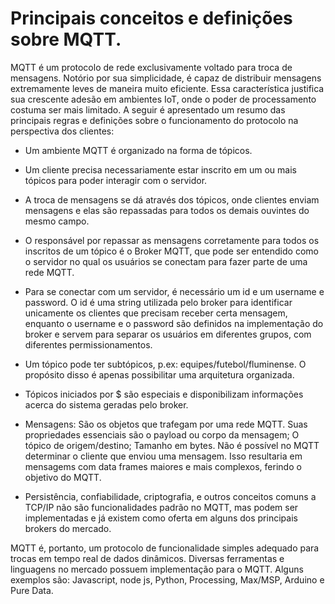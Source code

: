 # Principais conceitos e definições sobre MQTT.

MQTT é um protocolo de rede exclusivamente voltado para troca de mensagens. Notório por sua simplicidade, é capaz de distribuir mensagens extremamente leves de maneira muito eficiente. 
Essa característica justifica sua crescente adesão em ambientes IoT, onde o poder de processamento costuma ser mais limitado.
A seguir é apresentado um resumo das principais regras e definições sobre o funcionamento do protocolo na perspectiva dos clientes:

- Um ambiente MQTT é organizado na forma de tópicos.

- Um cliente precisa necessariamente estar inscrito em um ou mais tópicos para poder interagir com o servidor. 

- A troca de mensagens se dá através dos tópicos, onde clientes enviam mensagens e elas são repassadas para todos os demais ouvintes do mesmo campo.

- O responsável por repassar as mensagens corretamente para todos os inscritos de um tópico é o Broker MQTT, que pode ser entendido como o servidor no qual os usuários se conectam para fazer parte de uma rede MQTT.

- Para se conectar com um servidor, é necessário um id e um username e password. O id é uma string utilizada pelo broker para identificar unicamente os clientes que precisam receber certa mensagem, enquanto o username e o password são definidos na implementação do broker e servem para separar os usuários em diferentes grupos, com diferentes permissionamentos.

- Um tópico pode ter subtópicos, p.ex: equipes/futebol/fluminense. O propósito disso é apenas possibilitar uma arquitetura organizada.

- Tópicos iniciados por $ são especiais e disponibilizam informações acerca do sistema geradas pelo broker.

- Mensagens: São os objetos que trafegam por uma rede MQTT. Suas propriedades essenciais são o payload ou corpo da mensagem; O tópico de origem/destino; Tamanho em bytes. Não é possível no MQTT determinar o cliente que enviou uma mensagem. Isso resultaria em mensagems com data frames maiores e mais complexos, ferindo o objetivo do MQTT.

- Persistência, confiabilidade, criptografia, e outros conceitos comuns a TCP/IP não são funcionalidades padrão no MQTT, mas podem ser implementadas e já existem como oferta em alguns dos principais brokers do mercado.

MQTT é, portanto, um protocolo de funcionalidade simples adequado para trocas em tempo real de dados dinâmicos. Diversas ferramentas e linguagens no mercado possuem implementação para o MQTT. Alguns exemplos são: Javascript, node js, Python, Processing, Max/MSP, Arduino e Pure Data.
